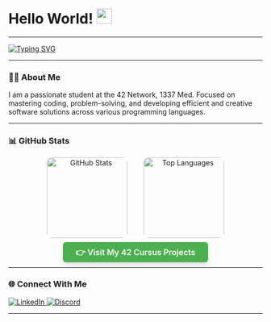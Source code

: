 # Hello World! <img src="https://raw.githubusercontent.com/MartinHeinz/MartinHeinz/master/wave.gif" width="30" alt="wave" />

---

<a href="https://git.io/typing-svg">
  <img src="https://readme-typing-svg.demolab.com?font=Fira+Code&size=24&pause=1000&width=480&lines=Welcome+to+my+GitHub;I'm+Youssef+Mouchtach;Student+at+Coding+School+1337" alt="Typing SVG" />
</a>

---

### 👨‍💻 About Me  
I am a passionate student at the 42 Network, 1337 Med. Focused on mastering coding, problem-solving, and developing efficient and creative software solutions across various programming languages.

---

### 📊 GitHub Stats  

<div align="center" style="display: flex; gap: 2rem; justify-content: center; flex-wrap: wrap;">
  <a href="https://github.com/mouchtach" target="_blank" rel="noopener noreferrer">
    <img 
      src="https://github-readme-stats.vercel.app/api?username=mouchtach&count_private=false&hide=stars&show_icons=true&theme=holi&line_height=27" 
      alt="GitHub Stats" 
      height="160"
      style="border-radius: 10px; transition: transform 0.3s ease, box-shadow 0.3s ease;"
    />
  </a>

  <a href="https://github.com/mouchtach" target="_blank" rel="noopener noreferrer">
    <img 
      src="https://github-readme-stats.vercel.app/api/top-langs/?username=mouchtach&hide=ASP.NET,jupyter%20notebook&theme=holi&hide_langs_below=1" 
      alt="Top Languages" 
      height="160"
      style="border-radius: 10px; transition: transform 0.3s ease, box-shadow 0.3s ease;"
    />
  </a>
</div>

<br/>

<div align="center">
  <a href="https://github.com/mouchtach/1337-Cursus-42" target="_blank" rel="noopener noreferrer" style="background-color:#4CAF50; color:white; padding: 10px 25px; border-radius: 6px; text-decoration:none; font-weight:600; font-size:16px; box-shadow: 0 4px 8px rgba(0,0,0,0.15); transition: background-color 0.3s ease;">
    👉 Visit My 42 Cursus Projects
  </a>
</div>

---
### 🌐 Connect With Me  

<p align="left">
  <a href="https://www.linkedin.com/in/youssef-mouchtach-2807931b8" target="_blank">
    <img src="https://img.shields.io/badge/LinkedIn-blue?style=for-the-badge&logo=linkedin&logoColor=white" alt="LinkedIn" />
  </a>
  <a href="https://discord.com/users/710241903857106996" target="_blank">
    <img src="https://img.shields.io/badge/Discord-5865F2?style=for-the-badge&logo=discord&logoColor=white" alt="Discord" />
  </a>
</p>

---
